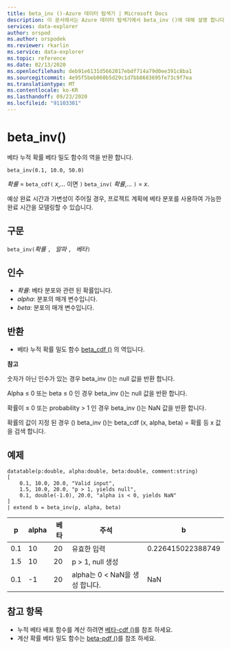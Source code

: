 ```yaml
---
title: beta_inv ()-Azure 데이터 탐색기 | Microsoft Docs
description: 이 문서에서는 Azure 데이터 탐색기에서 beta_inv ()에 대해 설명 합니다.
services: data-explorer
author: orspod
ms.author: orspodek
ms.reviewer: rkarlin
ms.service: data-explorer
ms.topic: reference
ms.date: 02/13/2020
ms.openlocfilehash: deb91e6131d5662017ebdf714a79d0ee391c8ba1
ms.sourcegitcommit: 4e95f5beb060b5d29c1d7bb8683695fe73c9f7ea
ms.translationtype: MT
ms.contentlocale: ko-KR
ms.lasthandoff: 09/23/2020
ms.locfileid: "91103301"
---
```

# <a name="beta_inv"></a>beta_inv()

베타 누적 확률 베타 밀도 함수의 역을 반환 합니다.

```kusto
beta_inv(0.1, 10.0, 50.0)
```

*확률*  =  `beta_cdf(` *x*,... 이면 `)` `beta_inv(` *확률*,... `)`  =  *x*. 

예상 완료 시간과 가변성이 주어질 경우, 프로젝트 계획에 베타 분포를 사용하여 가능한 완료 시간을 모델링할 수 있습니다.

## <a name="syntax"></a>구문

`beta_inv(`*확률* `, ` *알파* `, ` *베타*`)`

## <a name="arguments"></a>인수

* *확률*: 베타 분포와 관련 된 확률입니다.
* *alpha*: 분포의 매개 변수입니다.
* *beta*: 분포의 매개 변수입니다.

## <a name="returns"></a>반환

* 베타 누적 확률 밀도 함수 [beta_cdf ()](./beta-cdffunction.md) 의 역입니다.

**참고**

숫자가 아닌 인수가 있는 경우 beta_inv ()는 null 값을 반환 합니다.

Alpha ≤ 0 또는 beta ≤ 0 인 경우 beta_inv ()는 null 값을 반환 합니다.

확률이 ≤ 0 또는 probability > 1 인 경우 beta_inv ()는 NaN 값을 반환 합니다.

확률의 값이 지정 된 경우 () beta_inv ()는 beta_cdf (x, alpha, beta) = 확률 등 x 값을 검색 합니다.

## <a name="examples"></a>예제

<!-- csl: https://help.kusto.windows.net/Samples -->
```kusto
datatable(p:double, alpha:double, beta:double, comment:string)
[
    0.1, 10.0, 20.0, "Valid input",
    1.5, 10.0, 20.0, "p > 1, yields null",
    0.1, double(-1.0), 20.0, "alpha is < 0, yields NaN"
]
| extend b = beta_inv(p, alpha, beta)
```

|p|alpha|베타|주석|b|
|---|---|---|---|---|
|0.1|10|20|유효한 입력|0.226415022388749|
|1.5|10|20|p > 1, null 생성||
|0.1|-1|20|alpha는 0 < NaN을 생성 합니다.|NaN|

## <a name="see-also"></a>참고 항목

* 누적 베타 배포 함수를 계산 하려면 [베타-cdf ()](./beta-cdffunction.md)를 참조 하세요.
* 계산 확률 베타 밀도 함수는 [beta-pdf ()](./beta-pdffunction.md)를 참조 하세요.
